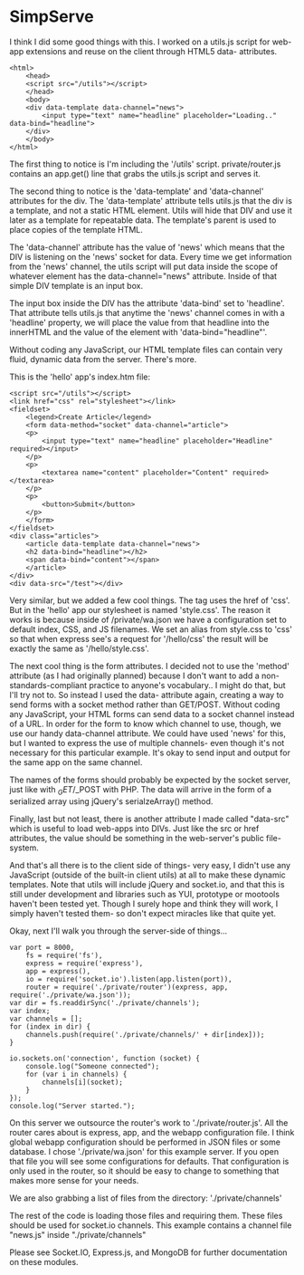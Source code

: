 SimpServe
=========
I think I did some good things with this. I worked on a utils.js script for web-app extensions and reuse on the client through HTML5 data- attributes. 

	<html>
	    <head>
		<script src="/utils"></script>
	    </head>
	    <body>
		<div data-template data-channel="news">
		    <input type="text" name="headline" placeholder="Loading.." data-bind="headline">
		</div>
	    </body>
	</html>

The first thing to notice is I'm including the '/utils' script. private/router.js contains an app.get() line that grabs the utils.js script and serves it.

The second thing to notice is the 'data-template' and 'data-channel' attributes for the div. The 'data-template' attribute tells utils.js that the div is a template, and not a static HTML element. Utils will hide that DIV and use it later as a template for repeatable data. The template's parent is used to place copies of the template HTML.

The 'data-channel' attribute has the value of 'news' which means that the DIV is listening on the 'news' socket for data. Every time we get information from the 'news' channel, the utils script will put data inside the scope of whatever element has the data-channel="news" attribute. Inside of that simple DIV template is an input box.

The input box inside the DIV has the attribute 'data-bind' set to 'headline'. That attribute tells utils.js that anytime the 'news' channel comes in with a 'headline' property, we will place the value from that headline into the innerHTML and the value of the element with 'data-bind="headline"'. 

Without coding any JavaScript, our HTML template files can contain very fluid, dynamic data from the server. There's more.


This is the 'hello' app's index.htm file:

	<script src="/utils"></script>
	<link href="css" rel="stylesheet"></link>
	<fieldset>
	    <legend>Create Article</legend>
	    <form data-method="socket" data-channel="article">
		<p>
		    <input type="text" name="headline" placeholder="Headline" required></input>
		</p>
		<p>
		    <textarea name="content" placeholder="Content" required></textarea>
		</p>
		<p>
		    <button>Submit</button>
		</p>
	    </form>
	</fieldset>
	<div class="articles">
	    <article data-template data-channel="news">
		<h2 data-bind="headline"></h2>
		<span data-bind="content"></span>
	    </article>
	</div>
	<div data-src="/test"></div>


Very similar, but we added a few cool things. The <link> tag uses the href of 'css'. But in the 'hello' app our stylesheet is named 'style.css'. The reason it works is because inside of /private/wa.json we have a configuration set to default index, CSS, and JS filenames. We set an alias from style.css to 'css' so that when express see's a request for '/hello/css' the result will be exactly the same as '/hello/style.css'. 

The next cool thing is the form attributes. I decided not to use the 'method' attribute (as I had originally planned) because I don't want to add a non-standards-compliant practice to anyone's vocabulary.. I might do that, but I'll try not to. So instead I used the data- attribute again, creating a way to send forms with a socket method rather than GET/POST. Without coding any JavaScript, your HTML forms can send data to a socket channel instead of a URL. In order for the form to know which channel to use, though, we use our handy data-channel attribute. We could have used 'news' for this, but I wanted to express the use of multiple channels- even though it's not necessary for this particular example. It's okay to send input and output for the same app on the same channel.

The names of the forms should probably be expected by the socket server, just like with $_GET/$_POST with PHP. The data will arrive in the form of a serialized array using jQuery's serialzeArray() method.

Finally, last but not least, there is another attribute I made called "data-src" which is useful to load web-apps into DIVs. Just like the src or href attributes, the value should be something in the web-server's public file-system.

And that's all there is to the client side of things- very easy, I didn't use any JavaScript (outside of the built-in client utils) at all to make these dynamic templates. Note that utils will include jQuery and socket.io, and that this is still under development and libraries such as YUI, prototype or mootools haven't been tested yet. Though I surely hope and think they will work, I simply haven't tested them- so don't expect miracles like that quite yet.

Okay, next I'll walk you through the server-side of things...

	var	port = 8000,
		fs = require('fs'),
		express = require('express'),
		app = express(),
		io = require('socket.io').listen(app.listen(port)),
		router = require('./private/router')(express, app, require('./private/wa.json'));
	var dir = fs.readdirSync('./private/channels');
	var index;
	var channels = [];
	for (index in dir) {
		channels.push(require('./private/channels/' + dir[index]));
	}

	io.sockets.on('connection', function (socket) {
		console.log("Someone connected");
		for (var i in channels) {
			channels[i](socket);
		}
	});
	console.log("Server started.");

On this server we outsource the router's work to './private/router.js'. All the router cares about is express, app, and the webapp configuration file. I think global webapp configuration should be performed in JSON files or some database. I chose './private/wa.json' for this example server. If you open that file you will see some configurations for defaults. That configuration is only used in the router, so it should be easy to change to something that makes more sense for your needs. 

We are also grabbing a list of files from the directory: './private/channels'

The rest of the code is loading those files and requiring them. These files should be used for socket.io channels. This example contains a channel file "news.js" inside "./private/channels"

Please see Socket.IO, Express.js, and MongoDB for further documentation on these modules.
